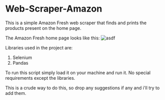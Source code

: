 # Web-Scraper-Amazon
This is a simple Amazon Fresh web scraper that finds and prints the products present on the home page.

The Amazon Fresh home page looks like this:
![asdf](https://user-images.githubusercontent.com/46697997/121805811-6bac8480-cc6a-11eb-8e59-a8ea774a2040.png)

Libraries used in the project are:
1. Selenium
2. Pandas

To run this script simply load it on your machine and run it. No special requirements except the libraries.

This is a crude way to do this, so drop any suggestions if any and i'll try to add them.
